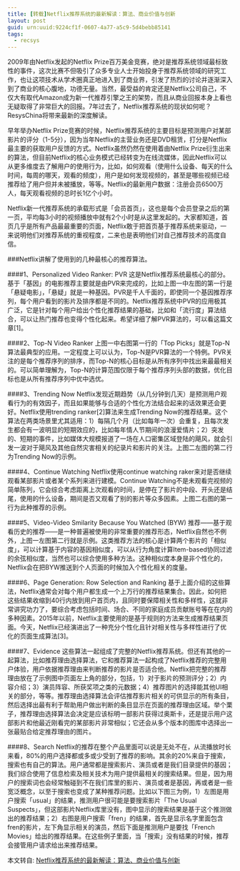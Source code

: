 ```yaml
---
title: [转载]Netflix推荐系统的最新解读：算法、商业价值与创新
layout: post
guid: urn:uuid:9224cf1f-0607-4a77-a5c9-5d4bebb85141
tags:
  - recsys
---
```


2009年由Netflix发起的Netflix Prize百万美金竞赛，绝对是推荐系统领域最标致性的事件，这次比赛不但吸引了众多专业人士开始投身于推荐系统领域的研究工作，也让这项技术从学术圈真正地进入到了商业界，引发了热烈的讨论并逐渐深入到了商业的核心腹地，功德无量。当然，最受益的肯定还是Netflix公司自己，不仅大有取代Amazon成为新一代推荐引擎之王的架势，而且从商业回报本身上看也无疑取得了非常巨大的回报。7年过去了，Netflix推荐系统的现状如何呢？ResysChina将带来最新的深度解读。  

早年举办Netflix Prize竞赛的时候，Netflix推荐系统的主要目标是预测用户对某部影片的评分（1-5分），因为当年Netflix的主营业务还是DVD租赁，打分是Netflix最主要的获取用户反馈的方式。Netflix虽然仍然在使用着由Netflix Prize衍生出来的算法，但目前Netflix的核心业务模式已经转变为在线流媒体，因此Netflix可以从更多维度去了解用户的使用行为，比如，如何观看（使用什么设备、每天的什么时间，每周的哪天，观看的频度），用户是如何发现视频的，甚至是哪些视频已经推荐给了用户但并未被播放，等等。Netflix的最新用户数据：注册会员6500万人，每天观看视频的总时长1亿个小时。  

Netflix新一代推荐系统的承载形式是「会员首页」，这也是每个会员登录之后的第一页，平均每3小时的视频播放中就有2个小时是从这里发起的。大家都知道，首页几乎是所有产品最最重要的页面，Netflix敢于把首页基于推荐系统来驱动，一来说明他们对推荐系统的重视程度，二来也是表明他们对自己推荐技术的高度自信。  

###Netflix讲解了使用到的几种最核心的推荐算法。

####1、Personalized Video Ranker: PVR
这是Netflix推荐系统最核心的部分。基于「基因」的电影推荐主要就是由PVR来完成的，比如上图一中左图的第一行是「悬疑电影」，「悬疑」就是一种基因。PVR是千人千面的，即使同一个基因推荐序列，每个用户看到的影片及排序都是不同的。Netflix推荐系统中PVR的应用极其广泛，它是针对每个用户给出个性化推荐结果的基础，比如和「流行度」算法结合，可以让热门推荐也变得个性化起来。希望详细了解PVR算法的，可以看这篇文章[1]。

####2、Top-N Video Ranker
上图一中右图第一行的「Top Picks」就是Top-N算法最典型的应用。一定程度上可以认为，Top-N是PVR算法的一个特例。PVR关注的是每个推荐序列的排序，而Top-N的核心目标是从所有序列中找出来最最相关的。可以简单理解为，Top-N的计算范围仅限于每个推荐序列头部的数据，优化目标也是从所有推荐序列中优中选优。

####3、Trending Now
Netflix发现近期趋势（从几分钟到几天）是预测用户观看行为的有效因子，而且如果能够与合适的个性化方法结合起来的话效果还会更好。Netflix使用trending ranker[2]算法来生成Trending Now的推荐结果。这个算法在两类场景里尤其适用：1）每隔几个月（比如每年一次）会重复，且每次发生都会有一波明显的短期效应的，比如每年情人节期间的浪漫爱情片；2）突发的、短期的事件，比如媒体大规模报道了一场在人口密集区域登陆的飓风，就会引发一波对于飓风及其他自然灾害相关的纪录片和影片的关注。上图二左图的第二行为Trending Now的示例。

####4、Continue Watching
Netflix使用continue watching raker来对是否继续观看某部影片或者某个系列来进行建模。Continue Watching不是未观看完视频的简单陈列，它会综合考虑距离上次观看的时间，是停在了影片的中段、开头还是结尾，使用的什么设备，期间是否又观看了别的影片等众多因素。上图二右图的第一行为此种推荐的示例。

####5、Video-Video Smilarity
Because You Watched (BYW) 推荐——基于观看历史的推荐——是一种普遍被使用的非常重要的推荐形态，Netflix自然也不例外，上图一左图第二行就是示例。这类推荐方法的核心是计算两个影片的「相似度」，可以计算基于内容的基因相似度，可以从行为角度计算Item-based协同过滤的余弦相似度，当然也可以综合使用多种方法。这种相似度本身是非个性化的，Netflix会在把BYW推送到个人页面的时候加入个性化相关的度量。

####6、Page Generation: Row Selection and Ranking
基于上面介绍的这些算法，Netflix通常会对每个用户都生成一个上万行的推荐结果集合。因此，如何把这些结果收缩到40行内放到用户首页内，且同时要保障相关性和多样性，这就非常讲究功力了，要综合考虑包括时间、场合、不同的家庭成员贡献账号等在在内的多种因素。2015年以前，Netflix主要使用的是基于规则的方法来生成推荐结果页面。今天，Netflix已经演进出了一种充分个性化且针对相关性与多样性进行了优化的页面生成算法[3]。

####7、Evidence
这些算法一起组成了完整的Netflix推荐系统。但还有其他的一起算法，比如推荐理由选择算法，它和推荐算法一起构成了Netflix推荐的完整用户体验，用户依据推荐理由来判断推荐的影片是否适合他。Netflix把完整的推荐理由放在了示例图中页面左上角的部分，包括，1）对于影片的预测评分；2）内容介绍；3）演员阵容、所获奖项之类的元数据；4）推荐图片的选择能其他UI相关的部分，等等。推荐理由选择算法会评估推荐影片相关的可供显示的所有条目，然后选择出最有利于帮助用户做出判断的条目显示在页面的推荐理由区域。举个栗子，推荐理由选择算法会决定是应该标明一部影片获得过奥斯卡，还是提示用户这部影片和他最近刚看完的某部影片非常相似；它还会从多个版本的图库中选择出一张最贴合给定推荐理由的图片。

####8、Search
Netflix的推荐在整个产品里面可以说是无处不在，从流播放时长来看，80%的用户选择都或多或少受到了推荐的影响。其余的20%来自于搜索，搜索也有自己的算法。用户通常都是搜索影片、演员或者是我们目录提供的基因；我们综合使用了信息检索及相关技术为用户提供最相关的搜索结果。但是，因为用户的搜索词也会经常触碰到不在我们库里的影片、演员或者是基因，再或者是一些宽泛概念，以至于搜索也变成了某种推荐问题。比如以下图三为例，1）左图是用户搜索「usual」的结果，推测用户很可能是要搜索影片「The Usual Suspects」，但这部影片Netflix库里没有，图中显示的搜索结果是基于这个推测做出的推荐结果；2）右图是用户搜索「fren」的结果，首先是显示名字里面包含fren的影片，左下角显示相关的演员，然后下面是推测用户是要找「French Movies」给出的推荐结果。在这些例子里面，当「搜索」没有结果的时候，推荐会接管用户请求给出来推荐结果。



本文转自: [Netflix推荐系统的最新解读：算法、商业价值与创新](https://mp.weixin.qq.com/s?__biz=MzA4OTk5OTQzMg==&mid=2449231099&idx=1&sn=6ff30a52fbbe9d01ef022661c6325dc4)
